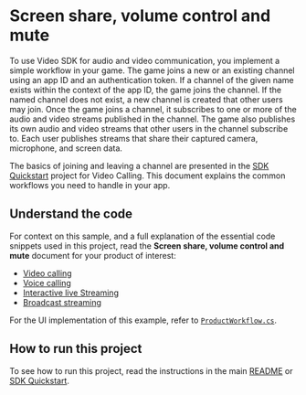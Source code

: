 # Screen share, volume control and mute

To use Video SDK for audio and video communication, you implement a simple workflow in your game. The game joins a new or an existing channel using an app ID and an authentication token. If a channel of the given name exists within the context of the app ID, the game joins the channel. If the named channel does not exist, a new channel is created that other users may join. Once the game joins a channel, it subscribes to one or more of the audio and video streams published in the channel. The game also publishes its own audio and video streams that other users in the channel subscribe to. Each user publishes streams that share their captured camera, microphone, and screen data.

The basics of joining and leaving a channel are presented in the [SDK Quickstart](https://docs.agora.io/en/video-calling/get-started/get-started-sdk?platform=unity) project for Video Calling. This document explains the common workflows you need to handle in your app.

## Understand the code

For context on this sample, and a full explanation of the essential code snippets used in this project, read the **Screen share, volume control and mute** document for your product of interest:

* [Video calling](https://docs.agora.io/en/video-calling/develop/product-workflow?platform=unity)
* [Voice calling](https://docs.agora.io/en/voice-calling/develop/product-workflow?platform=unity)
* [Interactive live Streaming](https://docs.agora.io/en/interactive-live-streaming/develop/product-workflow?platform=unity)
* [Broadcast streaming](https://docs.agora.io/en/broadcast-streaming/develop/product-workflow?platform=unity)

For the UI implementation of this example, refer to [`ProductWorkflow.cs`](./productWorkflow.cs).

## How to run this project

To see how to run this project, read the instructions in the main [README](../../README.md) or [SDK Quickstart](https://docs.agora.io/en/video-calling/get-started/get-started-sdk).


